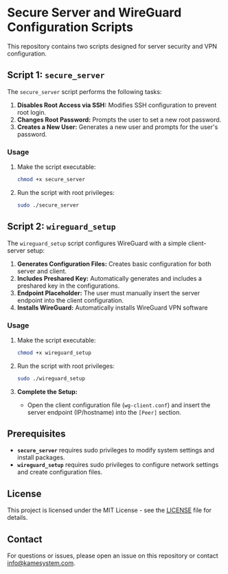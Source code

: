 # Secure Server and WireGuard Configuration Scripts

This repository contains two scripts designed for server security and VPN configuration.

## Script 1: `secure_server`

The `secure_server` script performs the following tasks:
1. **Disables Root Access via SSH:** Modifies SSH configuration to prevent root login.
2. **Changes Root Password:** Prompts the user to set a new root password.
3. **Creates a New User:** Generates a new user and prompts for the user's password.


### Usage

1. Make the script executable:
    ```bash
    chmod +x secure_server
    ```
2. Run the script with root privileges:
    ```bash
    sudo ./secure_server
    ```

## Script 2: `wireguard_setup`

The `wireguard_setup` script configures WireGuard with a simple client-server setup:
1. **Generates Configuration Files:** Creates basic configuration for both server and client.
2. **Includes Preshared Key:** Automatically generates and includes a preshared key in the configurations.
3. **Endpoint Placeholder:** The user must manually insert the server endpoint into the client configuration.
4. **Installs WireGuard:** Automatically installs WireGuard VPN software

### Usage

1. Make the script executable:
    ```bash
    chmod +x wireguard_setup
    ```
2. Run the script with root privileges:
    ```bash
    sudo ./wireguard_setup
    ```

3. **Complete the Setup:**
    - Open the client configuration file (`wg-client.conf`) and insert the server endpoint (IP/hostname) into the `[Peer]` section.

## Prerequisites

- **`secure_server`** requires sudo privileges to modify system settings and install packages.
- **`wireguard_setup`** requires sudo privileges to configure network settings and create configuration files.

## License

This project is licensed under the MIT License - see the [LICENSE](LICENSE) file for details.

## Contact

For questions or issues, please open an issue on this repository or contact [info@kamesystem.com](mailto:info@kamesystem.com).

